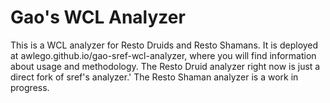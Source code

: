 # Gao's WCL Analyzer
This is a WCL analyzer for Resto Druids and Resto Shamans. It is deployed at awlego.github.io/gao-sref-wcl-analyzer, where you will find information about usage and methodology.
The Resto Druid analyzer right now is just a direct fork of sref's analyzer.'
The Resto Shaman analyzer is a work in progress.
